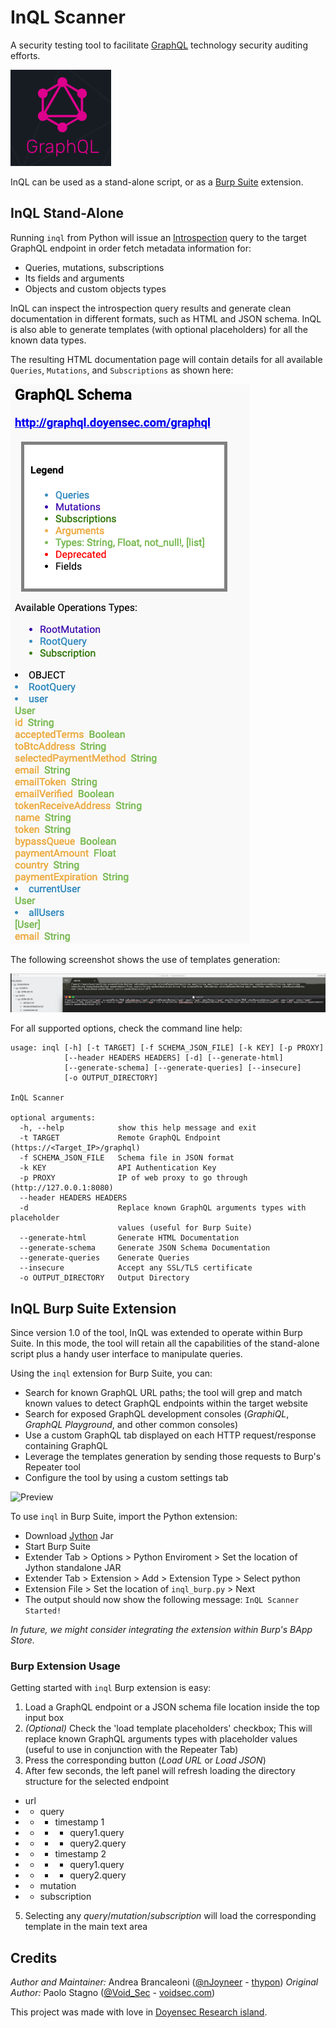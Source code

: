 # InQL Scanner
A security testing tool to facilitate [GraphQL](https://graphql.org/) technology security auditing efforts.

![GraphQL Official Logo](docs/graphqllogo.png)

InQL can be used as a stand-alone script, or as a [Burp Suite](https://portswigger.net/burp) extension.

## InQL Stand-Alone

Running `inql` from Python will issue an [Introspection](https://graphql.org/learn/introspection/) query to the target GraphQL endpoint in order fetch metadata information for:

- Queries, mutations, subscriptions
- Its fields and arguments
- Objects and custom objects types

InQL can inspect the introspection query results and generate clean documentation in different formats, such as
HTML and JSON schema. InQL is also able to generate templates (with optional placeholders) for all the known data types.

The resulting HTML documentation page will contain details for all available `Queries`, `Mutations`, and `Subscriptions` as shown here:

![Preview](docs/GraphQL_Introspection_Output.png)

The following screenshot shows the use of templates generation:

![Preview](docs/Introspection_Templates.png)

For all supported options, check the command line help:
```
usage: inql [-h] [-t TARGET] [-f SCHEMA_JSON_FILE] [-k KEY] [-p PROXY]
            [--header HEADERS HEADERS] [-d] [--generate-html]
            [--generate-schema] [--generate-queries] [--insecure]
            [-o OUTPUT_DIRECTORY]

InQL Scanner

optional arguments:
  -h, --help            show this help message and exit
  -t TARGET             Remote GraphQL Endpoint (https://<Target_IP>/graphql)
  -f SCHEMA_JSON_FILE   Schema file in JSON format
  -k KEY                API Authentication Key
  -p PROXY              IP of web proxy to go through (http://127.0.0.1:8080)
  --header HEADERS HEADERS
  -d                    Replace known GraphQL arguments types with placeholder
                        values (useful for Burp Suite)
  --generate-html       Generate HTML Documentation
  --generate-schema     Generate JSON Schema Documentation
  --generate-queries    Generate Queries
  --insecure            Accept any SSL/TLS certificate
  -o OUTPUT_DIRECTORY   Output Directory
```

## InQL Burp Suite Extension

Since version 1.0 of the tool, InQL was extended to operate within Burp Suite. In this mode, the tool will retain all the capabilities of the stand-alone script plus a handy user interface to manipulate queries. 

Using the `inql` extension for Burp Suite, you can:

+ Search for known GraphQL URL paths; the tool will grep and match known values to detect GraphQL endpoints within the target website
+ Search for exposed GraphQL development consoles (*GraphiQL*, *GraphQL Playground*, and other common consoles)
+ Use a custom GraphQL tab displayed on each HTTP request/response containing GraphQL
+ Leverage the templates generation by sending those requests to Burp's Repeater tool
+ Configure the tool by using a custom settings tab

![Preview](docs/inql.gif)

To use `inql` in Burp Suite, import the Python extension:

+ Download [Jython](https://www.jython.org/downloads.html) Jar
+ Start Burp Suite
+ Extender Tab > Options > Python Enviroment > Set the location of Jython standalone JAR
+ Extender Tab > Extension > Add > Extension Type > Select python
+ Extension File > Set the location of `inql_burp.py` > Next
+ The output should now show the following message: `InQL Scanner Started!`

*In future, we might consider integrating the extension within Burp's BApp Store.*

### Burp Extension Usage

Getting started with `inql` Burp extension is easy:

1. Load a GraphQL endpoint or a JSON schema file location inside the top input box
2. *(Optional)* Check the 'load template placeholders' checkbox; This will replace known GraphQL arguments types with placeholder values (useful to use in conjunction with the Repeater Tab)
3. Press the corresponding button (*Load URL* or *Load JSON*)
4. After few seconds, the left panel will refresh loading the directory structure for the selected endpoint
+ url
+ - query
+  - - timestamp 1
+  - - - query1.query
+  - - - query2.query
+  - - timestamp 2
+  - - - query1.query
+  - - - query2.query
+ - mutation
+ - subscription
5.  Selecting any *query*/*mutation*/*subscription* will load the corresponding template in the main text area

## Credits

*Author and Maintainer:* Andrea Brancaleoni ([@nJoyneer](https://twitter.com/nJoyneer) - [thypon](https://github.com/thypon))
*Original Author:* Paolo Stagno ([@Void_Sec](https://twitter.com/Void_Sec) - [voidsec.com](https://voidsec.com))

This project was made with love in [Doyensec Research island](https://doyensec.com/research.html).
